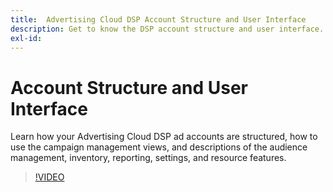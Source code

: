 ```yaml
---
title:  Advertising Cloud DSP Account Structure and User Interface
description: Get to know the DSP account structure and user interface.
exl-id: 
---
```

# Account Structure and User Interface

Learn how your Advertising Cloud DSP ad accounts are structured, how to use the campaign management views, and descriptions of the audience management, inventory, reporting, settings, and resource features.

>[!VIDEO](https://video.tv.adobe.com/v/339206)

